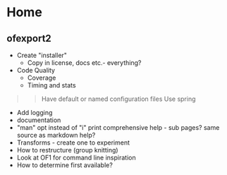 # Home

## ofexport2

- Create "installer"
  - Copy in license, docs etc.- everything?
- Code Quality 
  - Coverage
  - Timing and stats

> > Have default or named configuration files
> > Use spring

  - Add logging
- documentation
- "man" opt instead of "i" print comprehensive help - sub pages? same source as markdown help?
- Transforms - create one to experiment
- How to restructure (group knitting)
- Look at OF1 for command line inspiration
- How to determine first available?

